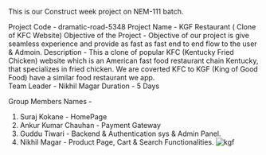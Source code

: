 This is our Construct week project on NEM-111 batch.

Project Code - dramatic-road-5348
Project Name - KGF Restaurant ( Clone of KFC Website)
Objective of the Project - Objective of our project is give seamless experience  and provide as fast as fast end to end flow to the user & Admoin. 
Description  - This a clone of popular KFC (Kentucky Fried Chicken) website which is an American fast food restaurant chain Kentucky, 
               that specializes in fried chicken. We are coverted KFC to KGF (King of Good Food) have a similar food 
               restaurant we app.         
Team Leader  - Nikhil Magar
Duration     - 5 Days

Group Members Names -
1. Suraj Kokane - HomePage
2. Ankur Kumar Chauhan - Payment Gateway
3. Guddu Tiwari - Backend & Authentication sys & Admin Panel.
4. Nikhil Magar - Product Page, Cart & Search Functionalities.
![kgf](https://user-images.githubusercontent.com/108039887/208611329-aaaa75b9-c7f8-4daf-b6a5-de6071c8df8f.png)
